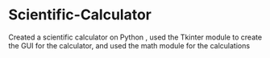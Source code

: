 # Scientific-Calculator
Created a scientific calculator on Python
, used the Tkinter module to create the GUI for the calculator, and used the math module for the calculations
